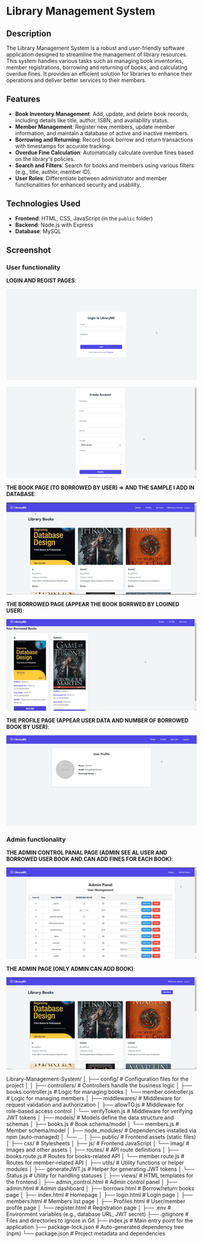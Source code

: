# Library Management System

## Description

The Library Management System is a robust and user-friendly software application designed to streamline the management of library resources. This system handles various tasks such as managing book inventories, member registrations, borrowing and returning of books, and calculating overdue fines. It provides an efficient solution for libraries to enhance their operations and deliver better services to their members.

## Features

- **Book Inventory Management**: Add, update, and delete book records, including details like title, author, ISBN, and availability status.
- **Member Management**: Register new members, update member information, and maintain a database of active and inactive members.
- **Borrowing and Returning**: Record book borrow and return transactions with timestamps for accurate tracking.
- **Overdue Fine Calculation**: Automatically calculate overdue fines based on the library's policies.
- **Search and Filters**: Search for books and members using various filters (e.g., title, author, member ID).
- **User Roles**: Differentiate between administrator and member functionalities for enhanced security and usability.

## Technologies Used

- **Frontend**: HTML, CSS, JavaScript (in the `public` folder)
- **Backend**: Node.js with Express
- **Database**: MySQL

## Screenshot

### User functionality

**LOGIN AND REGIST PAGES**: 

![](images/login.png)

![](images/regist.png)

**THE BOOK PAGE (TO BORROWED BY USER) => AND THE SAMPLE I ADD IN DATABASE**:

![](images/borrow.png)

**THE BORROWED PAGE (APPEAR THE BOOK BORRWED BY LOGINED USER)**:

![](images/borrowed.png)

**THE PROFILE PAGE (APPEAR USER DATA AND NUMBER OF BORROWED BOOK BY USER)**:

![](images/PROFILE.png)

### Admin functionality

**THE ADMIN CONTROL PANAL PAGE (ADMIN SEE AL USER AND BORROWED USER BOOK AND CAN ADD FINES FOR EACH BOOK)**:

![](images/CONTROL.png)

**THE ADMIN PAGE (ONLY ADMIN CAN ADD BOOK)**:

![](images/ADMIN.png)



Library-Management-System/
│
├── config/ # Configuration files for the project
│ 
│
├── controllers/ # Controllers handle the business logic
│ ├── books.controller.js # Logic for managing books
│ └── member.controller.js # Logic for managing members
│
├── middlewares/ # Middleware for request validation and authorization
│ ├── allowTO.js # Middleware for role-based access control
│ └── verifyToken.js # Middleware for verifying JWT tokens
│
├── models/ # Models define the data structure and schemas
│ ├── books.js # Book schema/model
│ └── members.js # Member schema/model
│
├── node_modules/ # Dependencies installed via npm (auto-managed)
│ └── ...
│
├── public/ # Frontend assets (static files)
│ ├── css/ # Stylesheets
│ ├── js/ # Frontend JavaScript
│ └── imag/ # Images and other assets
│
├── routes/ # API route definitions
│ ├── books.route.js # Routes for books-related API
│ └── member.route.js # Routes for member-related API
│
├── utils/ # Utility functions or helper modules
│ ├── generateJWT.js # Helper for generating JWT tokens
│ └── Status.js # Utility for handling statuses
│
├── views/ # HTML templates for the frontend
│ ├── admin_control.html # Admin control panel
│ ├── admin.html # Admin dashboard
│ ├── borrows.html # Borrow/return books page
│ ├── index.html # Homepage
│ ├── login.html # Login page
│ ├── members.html # Members list page
│ ├── Profiles.html # User/member profile page
│ └── register.html # Registration page
│
├── .env # Environment variables (e.g., database URL, JWT secret)
├── .gitignore # Files and directories to ignore in Git
├── index.js # Main entry point for the application
├── package-lock.json # Auto-generated dependency tree (npm)
└── package.json # Project metadata and dependencies
